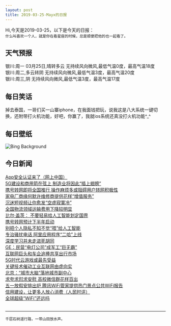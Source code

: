 ```yaml
---
layout: post
title: 2019-03-25-Mayx的日报
---
```


Hi,今天是2019-03-25，以下是今天的日报：<br><small>
什么叫喜欢一个人，就是你在看星座的时候，总是顺便把他的也一起看了。</small><!--more-->
## 天气预报
银川:周一 03月25日,晴转多云 无持续风向微风,最低气温0度，最高气温18度<br>银川:周二,多云转阴 无持续风向微风,最低气温3度，最高气温20度<br>银川:周三,阴 无持续风向微风,最低气温3度，最高气温17度
## 每日笑话
掉去泰国，一哥们买一山寨iphone，在我面钱把玩，说我这是八大系统一键切换，还附带打火机功能，好吧，你赢了，我就ios系统还真没打火机功能^_^
## 每日壁纸
![Bing Background](https://cn.bing.com/th?id=OHR.PWSRecovery_EN-US7388925514_1920x1080.jpg&rf=NorthMale_1920x1080.jpg&pid=hp "Sea otters in Prince William Sound, Alaska, 30 years after the Exxon Valdez oil spill (© Patrick Endres/plainpicture)")
## 今日新闻

[App安全认证来了（网上中国）](http://it.people.com.cn/n1/2019/0325/c1009-30992608.html)   
[5G建设和商用箭在弦上 制造业将因此“插上翅膀”](http://it.people.com.cn/n1/2019/0325/c1009-30993121.html)   
[携号转网即将全国推行 操作麻烦多或阻碍用户转网积极性](http://it.people.com.cn/n1/2019/0325/c1009-30993110.html)   
[家电厂商缘何默许维修商提供花样“增值服务”](http://it.people.com.cn/n1/2019/0325/c1009-30993075.html)   
[沉迷短视频让你愈发“空虚寂寞冷”](http://it.people.com.cn/n1/2019/0325/c1009-30992614.html)   
[全国物流领域运输费用下降较明显](http://it.people.com.cn/n1/2019/0325/c1009-30992598.html)   
[比尔·盖茨： 不要轻易给人工智能划定国界](http://it.people.com.cn/n1/2019/0325/c1009-30992865.html)   
[携号转网预计下半年启动](http://it.people.com.cn/n1/2019/0325/c1009-30992836.html)   
[别把个人隐私不知不觉“喂”给人工智能](http://it.people.com.cn/n1/2019/0325/c1009-30992877.html)   
[专治骚扰电话 阿里应用程序“二哈”上线](http://it.people.com.cn/n1/2019/0325/c1009-30992873.html)   
[深度学习并未走进死胡同](http://it.people.com.cn/n1/2019/0325/c1009-30992913.html)   
[GE：民营“电灯公司”成军工“巨无霸”](http://it.people.com.cn/n1/2019/0325/c1009-30992918.html)   
[互联网巨头和车企追捧共享出行市场](http://it.people.com.cn/n1/2019/0325/c1009-30992948.html)   
[5G时代云游戏或最先受益](http://it.people.com.cn/n1/2019/0325/c1009-30992928.html)   
[关键技术催动工业互联网由虚向实](http://it.people.com.cn/n1/2019/0325/c1009-30992936.html)   
[北京：“城市大脑”落地城市副中心](http://it.people.com.cn/n1/2019/0325/c1009-30992809.html)   
[求夸求怼求安慰 高校微信群花样百出](http://it.people.com.cn/n1/2019/0325/c1009-30992810.html)   
[五一放假安排出炉 腾讯WiFi管家提供热门景点公共WiFi报告](http://it.people.com.cn/n1/2019/0325/c1009-30992612.html)   
[信用建设，让更多人放心消费（人民时评）](http://it.people.com.cn/n1/2019/0325/c1009-30992596.html)   
[全球超级“WiFi”还远吗](http://it.people.com.cn/n1/2019/0325/c1009-30992584.html)   
<br />

***

<small>千层石树遥行路，一带山田放水声。</small>
